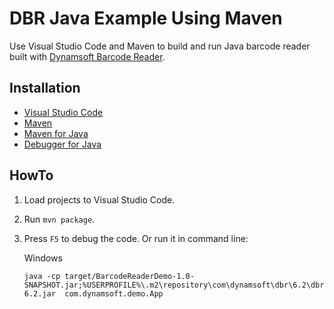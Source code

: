 # DBR Java Example Using Maven
Use Visual Studio Code and Maven to build and run Java barcode reader built with [Dynamsoft Barcode Reader](https://www.dynamsoft.com/Products/Dynamic-Barcode-Reader.aspx).

## Installation
* [Visual Studio Code](https://code.visualstudio.com/download)
* [Maven](https://maven.apache.org/download.cgi)
* [Maven for Java](https://marketplace.visualstudio.com/items?itemName=vscjava.vscode-maven)
* [Debugger for Java](https://marketplace.visualstudio.com/items?itemName=vscjava.vscode-java-debug)

## HowTo
1. Load projects to Visual Studio Code.
2. Run `mvn package`.
3. Press `F5` to debug the code. Or run it in command line:
    
    Windows
    ```
    java -cp target/BarcodeReaderDemo-1.0-SNAPSHOT.jar;%USERPROFILE%\.m2\repository\com\dynamsoft\dbr\6.2\dbr-6.2.jar  com.dynamsoft.demo.App
    ```
